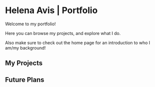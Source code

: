 # Helena Avis | Portfolio

Welcome to my portfolio!

Here you can browse my projects, and explore what I do.

Also make sure to check out the home page for an introduction to who I am/my background!

## My Projects

## Future Plans
